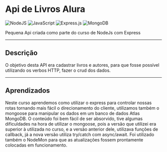 # Api de Livros Alura

![NodeJS](https://img.shields.io/badge/node.js-6DA55F?style=for-the-badge&logo=node.js&logoColor=white)
![JavaScript](https://img.shields.io/badge/javascript-%23323330.svg?style=for-the-badge&logo=javascript&logoColor=%23F7DF1E)
![Express.js](https://img.shields.io/badge/express.js-%23404d59.svg?style=for-the-badge&logo=express&logoColor=%2361DAFB)
![MongoDB](https://img.shields.io/badge/MongoDB-%234ea94b.svg?style=for-the-badge&logo=mongodb&logoColor=white)

Pequena Api criada como parte do curso de NodeJs com Express

---

## Descrição

O objetivo desta API era cadastrar livros e autores, para que fosse possível utilizando os verbos HTTP, fazer o crud dos dados.

---

## Aprendizados

Neste curso aprendemos como utilizar o express para controlar nossas rotas tornando mais fácil o direcionamento do cliente, utilizamos também o mongoose para manipular os dados em um banco de dados Atlas MongoDB.
O conteúdo foi bem fácil de ser absorvido, tive algumas dificuldades na hora de utilizar o mongoose, pois a versão que utilizei era superior à utilizada no curso, e a versão anterior dele, utilizava funções de callback, já a nova versão utiliza try/catch com async/await.
Foi utilizado também o NodeMon para que as atualizações fossem prontamente colocadas em funcionamento.
